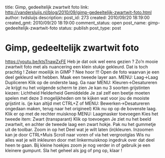 title: Gimp, gedeeltelijk zwartwit foto
link: http://vandersluijs.nl/blog/2010/09/gimp-gedeeltelijk-zwartwit-foto.html
author: tvdsluijs
description: 
post_id: 273
created: 2010/09/20 18:19:00
created_gmt: 2010/09/20 18:19:00
comment_status: open
post_name: gimp-gedeeltelijk-zwartwit-foto
status: publish
post_type: post

# Gimp, gedeeltelijk zwartwit foto

https://youtu.be/ktsTnawZxFE Heb je dat ook wel eens gezien ? Zo’n mooie zwartwit foto met als nuancering een klein stukje gekleurd. Dat is toch prachtig ! Zeker moeilijk in GIMP ? Nee hoor !!!  Open de foto waarvan je een deel gekleurd wilt hebben. Maak een tweede layer aan. MENU: Laag->Laag Dupliceren Klik op de onderste laag. Ga naar MENU: Kleuren->Desatureren Je krijgt nu het volgende scherm te zien Je kan nu 3 soorten grijstinten kiezen: Lichtheid Helderheid Gemiddelde Je zal zelf een beetje moeten spelen met deze 3 mogelijkheden om te kijken wat voor jou de mooiste grijstint is. (je kan altijd met CTRL+Z of MENU: Bewerken->Desatureren ongedaan maken, terug naar het origineel) Klik nu op op de bovenste laag. Klik er op met de rechter muisknop MENU: Laagmasker toevoegen Kies het tweede item: Zwart (transparant) Klik op toevoegen Je ziet nu het beeld zwartwit, en achter de tweede laag een zwart hokje. Pak nu het gummetje uit de toolbar. Zoom in op het Deel wat je wilt laten (in)kleuren. Inzoomen kan je door CTRL+Muis Scroll naar voren of via het vergrootglas Wis nu alles wat je wilt inkleuren door met linkermuisknop ingedruk over dat deel heen te gaan. Bij kleine hoekjes zoom je nog verder in of gebruik je een kleinere gumpunt. Sla het geheel als jpg of png op, klaar !